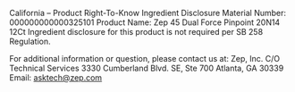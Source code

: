  
 
 
California – Product Right-To-Know Ingredient Disclosure 
Material Number: 000000000000325101 
Product Name: Zep 45 Dual Force Pinpoint 20N14 12Ct 
Ingredient disclosure for this product is not required per SB 258 Regulation. 
 
For additional information or question, please contact us at: 
Zep, Inc. 
C/O Technical Services 
3330 Cumberland Blvd. SE, Ste 700 
Atlanta, GA 30339 
Email: asktech@zep.com 
 
 
 
 
